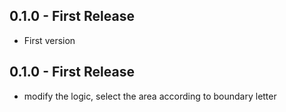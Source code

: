 ## 0.1.0 - First Release
* First version
## 0.1.0 - First Release
* modify the logic, select the area according to boundary letter